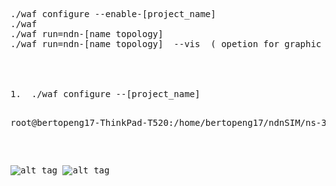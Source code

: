 
<pre>
./waf configure --enable-[project_name]
./waf
./waf run=ndn-[name topology]
./waf run=ndn-[name topology]  --vis  ( opetion for graphic interface)
<?pre>



1.  ./waf configure --[project_name]

<pre>
root@bertopeng17-ThinkPad-T520:/home/bertopeng17/ndnSIM/ns-3# <b>./waf configure --enable-examples</b>
</pre>

![alt tag](https://github.com/syaifulahdan/ndnlearn/blob/master/image/Screenshot%20from%202016-09-22%2010-55-43.png)
![alt tag](https://github.com/syaifulahdan/ndnlearn/blob/master/image/Screenshot%20from%202016-09-22%2011-19-59.png)
